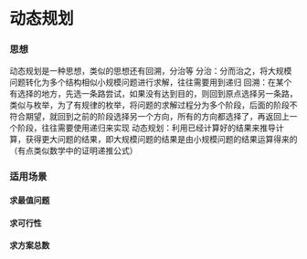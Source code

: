 # 动态规划

### 思想
动态规划是一种思想，类似的思想还有回溯，分治等
分治：分而治之，将大规模问题转化为多个结构相似小规模问题进行求解，往往需要用到递归
回溯：在某个有选择的地方，先选一条路尝试，如果没有达到目的，则回到原点选择另一条路，类似与枚举，为了有规律的枚举，将问题的求解过程分为多个阶段，后面的阶段不符合期望，就回到之前的阶段选择另一个方向，所有的方向都选择了，再返回上一个阶段，往往需要使用递归来实现
动态规划：利用已经计算好的结果来推导计算，获得更大问题的结果，即大规模问题的结果是由小规模问题的结果运算得来的（有点类似数学中的证明递推公式）

### 适用场景
#### 求最值问题

#### 求可行性

#### 求方案总数